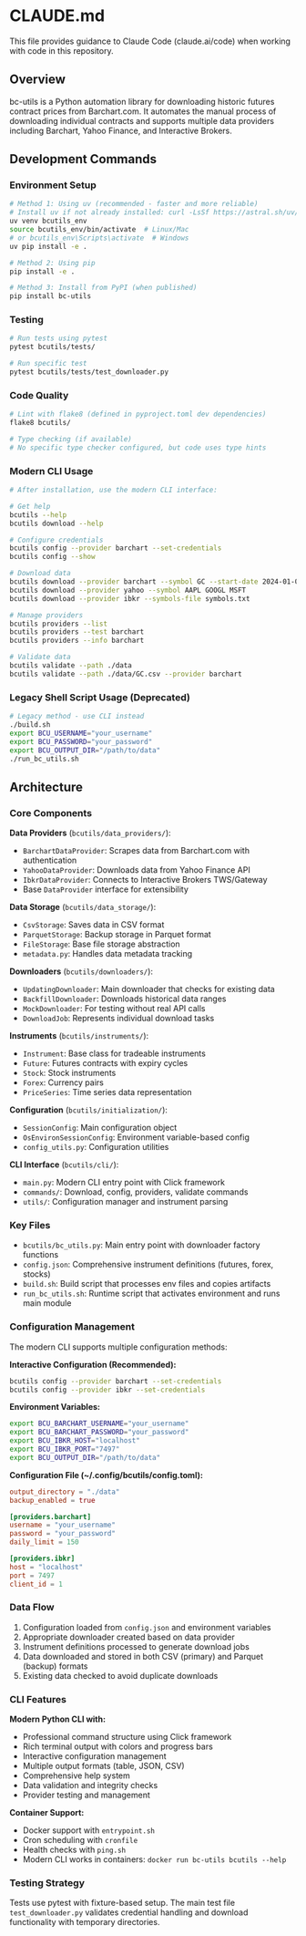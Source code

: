 # CLAUDE.md

This file provides guidance to Claude Code (claude.ai/code) when working with code in this repository.

## Overview

bc-utils is a Python automation library for downloading historic futures contract prices from Barchart.com. It automates the manual process of downloading individual contracts and supports multiple data providers including Barchart, Yahoo Finance, and Interactive Brokers.

## Development Commands

### Environment Setup
```bash
# Method 1: Using uv (recommended - faster and more reliable)
# Install uv if not already installed: curl -LsSf https://astral.sh/uv/install.sh | sh
uv venv bcutils_env
source bcutils_env/bin/activate  # Linux/Mac
# or bcutils_env\Scripts\activate  # Windows
uv pip install -e .

# Method 2: Using pip
pip install -e .

# Method 3: Install from PyPI (when published)
pip install bc-utils
```

### Testing
```bash
# Run tests using pytest
pytest bcutils/tests/

# Run specific test
pytest bcutils/tests/test_downloader.py
```

### Code Quality
```bash
# Lint with flake8 (defined in pyproject.toml dev dependencies)
flake8 bcutils/

# Type checking (if available)
# No specific type checker configured, but code uses type hints
```

### Modern CLI Usage
```bash
# After installation, use the modern CLI interface:

# Get help
bcutils --help
bcutils download --help

# Configure credentials
bcutils config --provider barchart --set-credentials
bcutils config --show

# Download data
bcutils download --provider barchart --symbol GC --start-date 2024-01-01
bcutils download --provider yahoo --symbol AAPL GOOGL MSFT
bcutils download --provider ibkr --symbols-file symbols.txt

# Manage providers
bcutils providers --list
bcutils providers --test barchart
bcutils providers --info barchart

# Validate data
bcutils validate --path ./data
bcutils validate --path ./data/GC.csv --provider barchart
```

### Legacy Shell Script Usage (Deprecated)
```bash
# Legacy method - use CLI instead
./build.sh
export BCU_USERNAME="your_username"
export BCU_PASSWORD="your_password"
export BCU_OUTPUT_DIR="/path/to/data"
./run_bc_utils.sh
```

## Architecture

### Core Components

**Data Providers** (`bcutils/data_providers/`):
- `BarchartDataProvider`: Scrapes data from Barchart.com with authentication
- `YahooDataProvider`: Downloads data from Yahoo Finance API
- `IbkrDataProvider`: Connects to Interactive Brokers TWS/Gateway
- Base `DataProvider` interface for extensibility

**Data Storage** (`bcutils/data_storage/`):
- `CsvStorage`: Saves data in CSV format
- `ParquetStorage`: Backup storage in Parquet format
- `FileStorage`: Base file storage abstraction
- `metadata.py`: Handles data metadata tracking

**Downloaders** (`bcutils/downloaders/`):
- `UpdatingDownloader`: Main downloader that checks for existing data
- `BackfillDownloader`: Downloads historical data ranges
- `MockDownloader`: For testing without real API calls
- `DownloadJob`: Represents individual download tasks

**Instruments** (`bcutils/instruments/`):
- `Instrument`: Base class for tradeable instruments
- `Future`: Futures contracts with expiry cycles
- `Stock`: Stock instruments
- `Forex`: Currency pairs
- `PriceSeries`: Time series data representation

**Configuration** (`bcutils/initialization/`):
- `SessionConfig`: Main configuration object
- `OsEnvironSessionConfig`: Environment variable-based config
- `config_utils.py`: Configuration utilities

**CLI Interface** (`bcutils/cli/`):
- `main.py`: Modern CLI entry point with Click framework
- `commands/`: Download, config, providers, validate commands
- `utils/`: Configuration manager and instrument parsing

### Key Files

- `bcutils/bc_utils.py`: Main entry point with downloader factory functions
- `config.json`: Comprehensive instrument definitions (futures, forex, stocks)
- `build.sh`: Build script that processes env files and copies artifacts
- `run_bc_utils.sh`: Runtime script that activates environment and runs main module

### Configuration Management

The modern CLI supports multiple configuration methods:

**Interactive Configuration (Recommended):**
```bash
bcutils config --provider barchart --set-credentials
bcutils config --provider ibkr --set-credentials
```

**Environment Variables:**
```bash
export BCU_BARCHART_USERNAME="your_username"
export BCU_BARCHART_PASSWORD="your_password"
export BCU_IBKR_HOST="localhost"
export BCU_IBKR_PORT="7497"
export BCU_OUTPUT_DIR="/path/to/data"
```

**Configuration File (~/.config/bcutils/config.toml):**
```toml
output_directory = "./data"
backup_enabled = true

[providers.barchart]
username = "your_username"
password = "your_password"
daily_limit = 150

[providers.ibkr]
host = "localhost"
port = 7497
client_id = 1
```

### Data Flow

1. Configuration loaded from `config.json` and environment variables
2. Appropriate downloader created based on data provider
3. Instrument definitions processed to generate download jobs
4. Data downloaded and stored in both CSV (primary) and Parquet (backup) formats
5. Existing data checked to avoid duplicate downloads

### CLI Features

**Modern Python CLI with:**
- Professional command structure using Click framework
- Rich terminal output with colors and progress bars
- Interactive configuration management
- Multiple output formats (table, JSON, CSV)
- Comprehensive help system
- Data validation and integrity checks
- Provider testing and management

**Container Support:**
- Docker support with `entrypoint.sh`
- Cron scheduling with `cronfile`
- Health checks with `ping.sh`
- Modern CLI works in containers: `docker run bc-utils bcutils --help`

### Testing Strategy

Tests use pytest with fixture-based setup. The main test file `test_downloader.py` validates credential handling and download functionality with temporary directories.